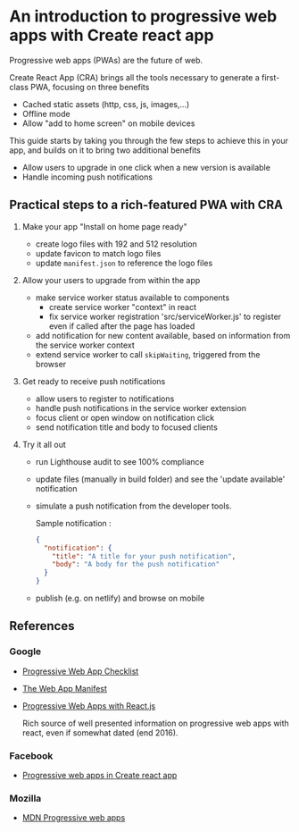 # An introduction to progressive web apps with Create react app

Progressive web apps (PWAs) are the future of web.

Create React App (CRA) brings all the tools necessary to generate a first-class PWA, focusing on three benefits

- Cached static assets (http, css, js, images,...)
- Offline mode
- Allow "add to home screen" on mobile devices

This guide starts by taking you through the few steps to achieve this in your app, and builds on it to bring two additional benefits

- Allow users to upgrade in one click when a new version is available
- Handle incoming push notifications

## Practical steps to a rich-featured PWA with CRA

1. Make your app "Install on home page ready"

   - create logo files with 192 and 512 resolution
   - update favicon to match logo files
   - update `manifest.json` to reference the logo files

2. Allow your users to upgrade from within the app

   - make service worker status available to components
     - create service worker "context" in react
     - fix service worker registration 'src/serviceWorker.js' to register even if called after the page has loaded
   - add notification for new content available, based on information from the service worker context
   - extend service worker to call `skipWaiting`, triggered from the browser

3. Get ready to receive push notifications

   - allow users to register to notifications
   - handle push notifications in the service worker extension
   - focus client or open window on notification click
   - send notification title and body to focused clients

4. Try it all out

   - run Lighthouse audit to see 100% compliance
   - update files (manually in build folder) and see the 'update available' notification
   - simulate a push notification from the developer tools.

     Sample notification :

     ```json
     {
       "notification": {
         "title": "A title for your push notification",
         "body": "A body for the push notification"
       }
     }
     ```

   - publish (e.g. on netlify) and browse on mobile

## References

### Google

- [Progressive Web App Checklist](https://developers.google.com/web/progressive-web-apps/checklist)
- [The Web App Manifest](https://developers.google.com/web/fundamentals/web-app-manifest/)
- [Progressive Web Apps with React.js](https://medium.com/@addyosmani/progressive-web-apps-with-react-js-part-i-introduction-50679aef2b12)

  Rich source of well presented information on progressive web apps with react, even if somewhat dated (end 2016).

### Facebook

- [Progressive web apps in Create react app](https://facebook.github.io/create-react-app/docs/making-a-progressive-web-app)

### Mozilla

- [MDN Progressive web apps](https://developer.mozilla.org/en-US/docs/Web/Progressive_web_apps)

